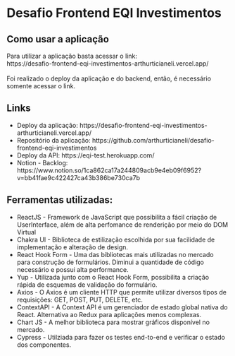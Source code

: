 <h1>Desafio Frontend EQI Investimentos</h1>

<h2>Como usar a aplicação</h2>

<p>Para utilizar a aplicação basta acessar o link:</br>
https://desafio-frontend-eqi-investimentos-arthurticianeli.vercel.app/</br>
</br>
Foi realizado o deploy da aplicação e do backend, então, é necessário somente acessar o link.
</p>

<h2>Links</h2>
<ul>
  <li>Deploy da aplicação: https://desafio-frontend-eqi-investimentos-arthurticianeli.vercel.app/</li>
  <li>Repositório da aplicação: https://github.com/arthurticianeli/desafio-frontend-eqi-investimentos</li>
  <li>Deploy da API: https://eqi-test.herokuapp.com/</li>
  <li>Notion - Backlog: https://www.notion.so/1ca862ca17a244809acb9e4eb09f6952?v=bb41fae9c422427ca43b386be730ca7b</li>
</ul>

<h2>Ferramentas utilizadas:</h2>
<ul>
  <li>ReactJS - Framework de JavaScript que possibilita a fácil criação de UserInterface, além de alta perfomance de renderição por meio do DOM Virtual</li>
  <li>Chakra UI - Biblioteca de estilização escolhida por sua facilidade de implementação e alteração de design.</li>
  <li>React Hook Form - Uma das bibliotecas mais utilizadas no mercado para construção de formulários. Diminui a quantidade de código necessário e possui alta performance.</li>
  <li>Yup - Utilizada junto com o React Hook Form, possibilita a criação rápida de esquemas de validação do formulário.</li>
   <li>Axios - O Axios é um cliente HTTP que permite utilizar diversos tipos de requisições: GET, POST, PUT, DELETE, etc.</li>
   <li> ContextAPI - A Context API é um gerenciador de estado global nativa do React. Alternativa ao Redux para aplicações menos complexas.</li>
  <li> Chart JS - A melhor biblioteca para mostrar gráficos disponível no mercado.</li>
  <li> Cypress - Utilziada para fazer os testes end-to-end e verificar o estado dos componentes.</li>
</ul>
